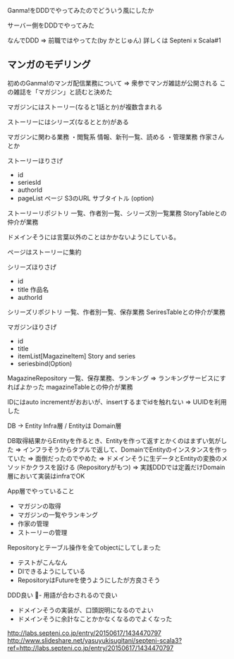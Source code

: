 Ganma!をDDDでやってみたのでどういう風にしたか

サーバー側をDDDでやってみた

なんでDDD => 前職ではやってた(by かとじゅん)
            詳しくは Septeni x Scala#1

## マンガのモデリング

初めのGanma!のマンガ配信業務について => 衆参でマンガ雑誌が公開される
この雑誌を「マガジン」と読むと決めた

マガジンにはストーリー(なると1話とか)が複数含まれる

ストーリーにはシリーズ(なるととか)がある

マガジンに関わる業務
・閲覧系 情報、新刊一覧、読める
・管理業務 作家さんとか

ストーリーほりさげ
- id
- seriesId
- authorId
- pageList ページ  S3のURL
         サブタイトル (option)

ストーリーリポジトリ 一覧、作者別一覧、シリーズ別一覧業務
                  StoryTableとの仲介が業務


ドメインそうには言葉以外のことはかかないようにしている。

ページはストーリーに集約

シリーズほりさげ
- id
- title 作品名
- authorId

シリーズリポジトリ 一覧、作者別一覧、保存業務
                SeriresTableとの仲介が業務

マガジンほりさげ
- id
- title
- itemList[MagazineItem] Story and series
- seriesbind(Option)

MagazineRepository 一覧、保存業務、ランキング => ランキングサービスにすればよかった
                   magazineTableとの仲介が業務

IDにはauto incrementがおおいが、insertするまでidを触れない => UUIDを利用した

DB -> Entity
 Infra層 / Entityは Domain層

DB取得結果からEntityを作るとき、Entityを作って返すとかくのはまずい気がした
 => インフラそうからタプルで返して、DomainでEntityのインスタンスを作っていた
 => 面倒だったのでやめた
 => ドメインそうに生データとEntityの変換のメソッドかクラスを設ける (Repositoryがもつ)
 => 実践DDDでは定義だけDomain層において実装はinfraでOK

App層でやっていること
- マガジンの取得
- マガジンの一覧やランキング
- 作家の管理
- ストーリーの管理

Repositoryとテーブル操作を全てobjectにしてしまった
- テストがこんなん
- DIできるようにしている
- RepositoryはFutureを使うようにしたが方良さそう

DDD良い
- 用語が合わされるので良い
- ドメインそうの実装が、口頭説明になるのでよい
- ドメインそうに余計なことかかなくなるのでよくなった

http://labs.septeni.co.jp/entry/20150617/1434470797
http://www.slideshare.net/yasuyukisugitani/septeni-scala3?ref=http://labs.septeni.co.jp/entry/20150617/1434470797

